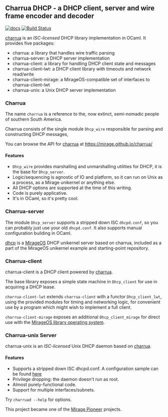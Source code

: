 ## Charrua DHCP - a DHCP client, server and wire frame encoder and decoder


[![docs](https://img.shields.io/badge/doc-online-blue.svg)](https://mirage.github.io/charrua/)
[![Build Status](https://travis-ci.org/mirage/charrua.svg)](https://travis-ci.org/mirage/charrua)

[charrua](http://www.github.com/mirage/charrua) is an
_ISC-licensed_ DHCP library implementation in OCaml.
It provides five packages:

- charrua: a library that handles wire traffic parsing
- charrua-server: a DHCP server implementation
- charrua-client: a library for handling DHCP client state and messages
- charrua-client-lwt: a DHCP client library with timeouts and network read/write
- charrua-client-mirage: a MirageOS-compatible set of interfaces to charrua-client-lwt
- charrua-unix: a Unix DHCP server implementation

### Charrua

The name `charrua` is a reference to the, now extinct, semi-nomadic people of
southern South America.

Charrua consists of the single module `Dhcp_wire` responsible for parsing and
constructing DHCP messages,

You can browse the API for [charrua](https://www.github.com/mirage/charrua) at
https://mirage.github.io/charrua/

#### Features

* `Dhcp_wire` provides marshalling and unmarshalling utilities for DHCP, it is the
  base for `Dhcp_server`.
* Logic/sequencing is agnostic of IO and platform, so it can run on Unix as a
  process, as a Mirage unikernel or anything else.
* All DHCP options are supported at the time of this writing.
* Code is purely applicative.
* It's in OCaml, so it's pretty cool.

### Charrua-server

The module `Dhcp_server` supports a stripped down ISC `dhcpd.conf`, so you can
probably just use your old `dhcpd.conf`. It also supports manual configuration
building in OCaml.

[dhcp](https://github.com/mirage/mirage-skeleton/tree/master/applications/dhcp)
is a [MirageOS](https://mirage.io) DHCP unikernel server based on charrua,
included as a part of the MirageOS unikernel example and starting-point
repository.

### Charrua-client

charrua-client is a DHCP client powered by [charrua](https://github.com/mirage/charrua).

The base library exposes a simple state machine in `Dhcp_client`
for use in acquiring a DHCP lease.

`charrua-client-lwt` extends `charrua-client` with a functor `Dhcp_client_lwt`,
using the provided modules for timing and networking logic,
for convenient use by a program which might wish to implement a full client.

`charrua-client-mirage` exposes an additional `Dhcp_client_mirage` for direct use
with the [MirageOS library operating system](https://github.com/mirage/mirage).

### Charrua-unix Server

charrua-unix is an _ISC-licensed_ Unix DHCP daemon based on
[charrua](http://www.github.com/mirage/charrua).

#### Features

* Supports a stripped down ISC dhcpd.conf. A configuration sample can be found
[here](https://github.com/mirage/charrua/blob/master/sample/dhcpd.conf)
* Privilege dropping: the daemon doesn't run as root.
* Almost purely-functional code.
* Support for multiple interfaces/subnets.

Try `charruad --help` for options.

This project became one of the [Mirage Pioneer](https://github.com/mirage/mirage-www/wiki/Pioneer-Projects)
projects.
